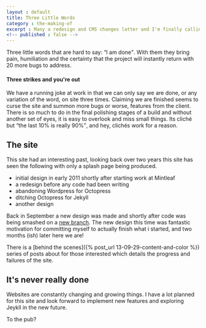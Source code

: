 ```yaml
---
layout : default
title: Three Little Words
category : the-making-of
excerpt : Many a redesign and CMS changes latter and I'm finally calling this one "done"
<!-- published : false -->
---
```

Three little words that are hard to say: <q>I am done</q>. With them they bring pain, humiliation and the certainty that the project will instantly return with 20 more bugs to address.
<!-- /intro -->
#### Three strikes and you're out
We have a running joke at work in that we can only say we are done, or any variation of the word, on site three times. Claiming we are finished seems to curse the site and summon more bugs or worse, features from the client. There is so much to do in the final polishing stages of a build and without another set of eyes, it is easy to overlook and miss small things. Its cliché but <q>the last 10% is really 90%</q>, and hey, clichés work for a reason.

## The site
This site had an interesting past, looking back over two years this site has seen the following with only a splash page being produced.

* initial design in early 2011 shortly after starting work at Mintleaf
* a redesign before any code had been writing
* abandoning Wordpress for Octopress
* ditching Octopress for Jekyll
* another design

Back in September a new design was made and shortly after code was being smashed on a [new branch](https://github.com/Piderman/mattycollins.com.au/tree/bravo). The new design this time was fantastic motivation for committing myself to actually finish what i started, and two months (ish) later here we are!

There is a [behind the scenes]({% post_url 13-09-29-content-and-color %}) series of posts about for those interested which details the progress and failures of the site.

## It's never really done
Websites are constantly changing and growing things. I have a lot planned for this site and look forward to implement new features and exploring Jeykll in the new future.

To the pub?